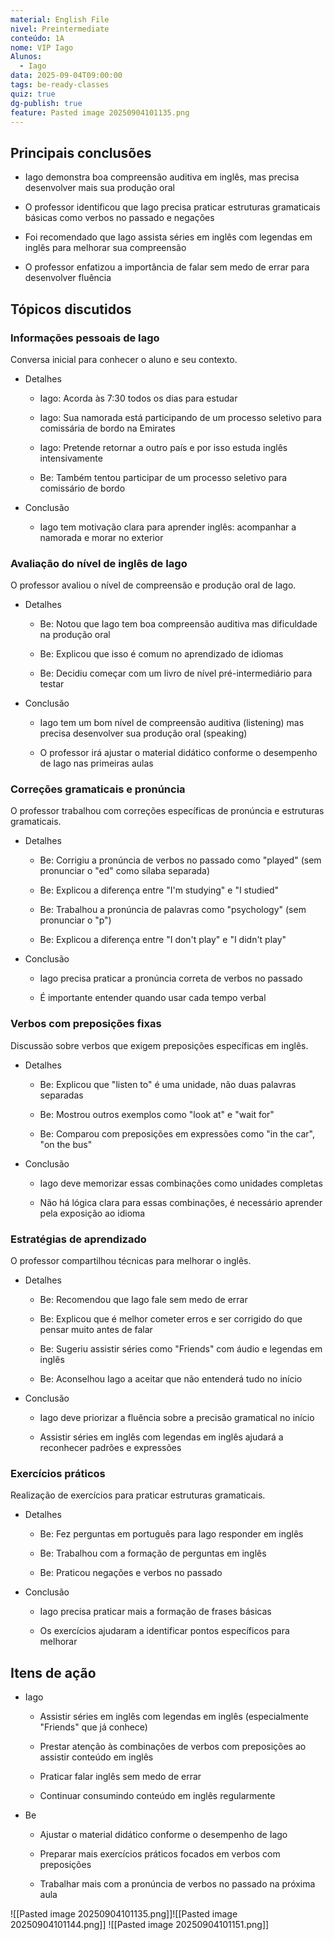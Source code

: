 ```yaml
---
material: English File
nivel: Preintermediate
conteúdo: 1A
nome: VIP Iago
Alunos:
  - Iago
data: 2025-09-04T09:00:00
tags: be-ready-classes
quiz: true
dg-publish: true
feature: Pasted image 20250904101135.png
---
```

## Principais conclusões

- Iago demonstra boa compreensão auditiva em inglês, mas precisa desenvolver mais sua produção oral
    
- O professor identificou que Iago precisa praticar estruturas gramaticais básicas como verbos no passado e negações
    
- Foi recomendado que Iago assista séries em inglês com legendas em inglês para melhorar sua compreensão
    
- O professor enfatizou a importância de falar sem medo de errar para desenvolver fluência
    

## Tópicos discutidos

### Informações pessoais de Iago

Conversa inicial para conhecer o aluno e seu contexto.

- Detalhes
    
    - Iago: Acorda às 7:30 todos os dias para estudar
        
    - Iago: Sua namorada está participando de um processo seletivo para comissária de bordo na Emirates
        
    - Iago: Pretende retornar a outro país e por isso estuda inglês intensivamente
        
    - Be: Também tentou participar de um processo seletivo para comissário de bordo
        
- Conclusão
    
    - Iago tem motivação clara para aprender inglês: acompanhar a namorada e morar no exterior
        

### Avaliação do nível de inglês de Iago

O professor avaliou o nível de compreensão e produção oral de Iago.

- Detalhes
    
    - Be: Notou que Iago tem boa compreensão auditiva mas dificuldade na produção oral
        
    - Be: Explicou que isso é comum no aprendizado de idiomas
        
    - Be: Decidiu começar com um livro de nível pré-intermediário para testar
        
- Conclusão
    
    - Iago tem um bom nível de compreensão auditiva (listening) mas precisa desenvolver sua produção oral (speaking)
        
    - O professor irá ajustar o material didático conforme o desempenho de Iago nas primeiras aulas
        

### Correções gramaticais e pronúncia

O professor trabalhou com correções específicas de pronúncia e estruturas gramaticais.

- Detalhes
    
    - Be: Corrigiu a pronúncia de verbos no passado como "played" (sem pronunciar o "ed" como sílaba separada)
        
    - Be: Explicou a diferença entre "I'm studying" e "I studied"
        
    - Be: Trabalhou a pronúncia de palavras como "psychology" (sem pronunciar o "p")
        
    - Be: Explicou a diferença entre "I don't play" e "I didn't play"
        
- Conclusão
    
    - Iago precisa praticar a pronúncia correta de verbos no passado
        
    - É importante entender quando usar cada tempo verbal
        

### Verbos com preposições fixas

Discussão sobre verbos que exigem preposições específicas em inglês.

- Detalhes
    
    - Be: Explicou que "listen to" é uma unidade, não duas palavras separadas
        
    - Be: Mostrou outros exemplos como "look at" e "wait for"
        
    - Be: Comparou com preposições em expressões como "in the car", "on the bus"
        
- Conclusão
    
    - Iago deve memorizar essas combinações como unidades completas
        
    - Não há lógica clara para essas combinações, é necessário aprender pela exposição ao idioma
        

### Estratégias de aprendizado

O professor compartilhou técnicas para melhorar o inglês.

- Detalhes
    
    - Be: Recomendou que Iago fale sem medo de errar
        
    - Be: Explicou que é melhor cometer erros e ser corrigido do que pensar muito antes de falar
        
    - Be: Sugeriu assistir séries como "Friends" com áudio e legendas em inglês
        
    - Be: Aconselhou Iago a aceitar que não entenderá tudo no início
        
- Conclusão
    
    - Iago deve priorizar a fluência sobre a precisão gramatical no início
        
    - Assistir séries em inglês com legendas em inglês ajudará a reconhecer padrões e expressões
        

### Exercícios práticos

Realização de exercícios para praticar estruturas gramaticais.

- Detalhes
    
    - Be: Fez perguntas em português para Iago responder em inglês
        
    - Be: Trabalhou com a formação de perguntas em inglês
        
    - Be: Praticou negações e verbos no passado
        
- Conclusão
    
    - Iago precisa praticar mais a formação de frases básicas
        
    - Os exercícios ajudaram a identificar pontos específicos para melhorar
        

## Itens de ação

- Iago
    
    - Assistir séries em inglês com legendas em inglês (especialmente "Friends" que já conhece)
        
    - Prestar atenção às combinações de verbos com preposições ao assistir conteúdo em inglês
        
    - Praticar falar inglês sem medo de errar
        
    - Continuar consumindo conteúdo em inglês regularmente
        
- Be
    
    - Ajustar o material didático conforme o desempenho de Iago
        
    - Preparar mais exercícios práticos focados em verbos com preposições
        
    - Trabalhar mais com a pronúncia de verbos no passado na próxima aula

![[Pasted image 20250904101135.png]]![[Pasted image 20250904101144.png]]
![[Pasted image 20250904101151.png]]